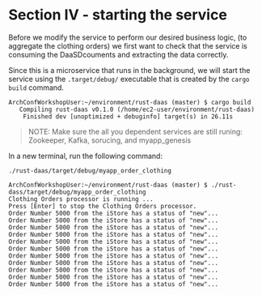 # Section IV - starting the service

Before we modify the service to perform our desired business logic, \(to aggregate the clothing orders\) we first want to check that the service is consuming the DaaSDcouments and extracting the data correctly.

Since this is a microservice that runs in the background, we will start the service using the `.target/debug/` executable that is created by the `cargo build` command.

```text
ArchConfWorkshopUser:~/environment/rust-daas (master) $ cargo build
   Compiling rust-daas v0.1.0 (/home/ec2-user/environment/rust-daas)
    Finished dev [unoptimized + debuginfo] target(s) in 26.11s
```

> NOTE: Make sure the all you dependent services are still runing: Zookeeper, Kafka, sorucing, and myapp\_genesis

In a new terminal, run the following command:

```text
./rust-daas/target/debug/myapp_order_clothing
```

```text
ArchConfWorkshopUser:~/environment/rust-daas (master) $ ./rust-dass/target/debug/myapp_order_clothing 
Clothing Orders processor is running ...
Press [Enter] to stop the Clothing Orders processor.
Order Number 5000 from the iStore has a status of "new"...
Order Number 5000 from the iStore has a status of "new"...
Order Number 5000 from the iStore has a status of "new"...
Order Number 5000 from the iStore has a status of "new"...
Order Number 5000 from the iStore has a status of "new"...
Order Number 5000 from the iStore has a status of "new"...
Order Number 5000 from the iStore has a status of "new"...
Order Number 5000 from the iStore has a status of "new"...
Order Number 5000 from the iStore has a status of "new"...
Order Number 5000 from the iStore has a status of "new"...
Order Number 5000 from the iStore has a status of "new"...
```

